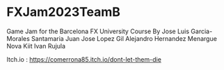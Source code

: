 # FXJam2023TeamB
Game Jam for the Barcelona FX University Course By 
Jose Luis Garcia-Morales Santamaria
Juan Jose Lopez Gil
Alejandro Hernandez Menargue
Nova Kiit
Ivan Rujula 

Itch.io : https://comerrona85.itch.io/dont-let-them-die

